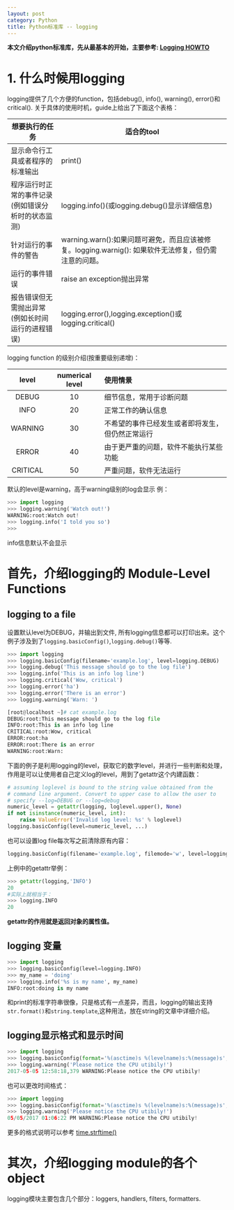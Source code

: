 ```yaml
---
layout: post
category: Python
title: Python标准库 -- logging
---
```

**本文介绍python标准库，先从最基本的开始，主要参考: [Logging HOWTO](https://docs.python.org/2/howto/logging.html#logging-basic-tutorial)**  
# 1. 什么时候用logging
logging提供了几个方便的function，包括debug(), info(), warning(), error()和critical().
关于具体的使用时机，guide上给出了下面这个表格：

想要执行的任务|适合的tool
---|---
显示命令行工具或者程序的标准输出|print()
程序运行时正常的事件记录(例如错误分析时的状态监测)|logging.info()(或logging.debug()显示详细信息)
针对运行的事件的警告|warning.warn():如果问题可避免，而且应该被修复。logging.warnig(): 如果软件无法修复，但仍需注意的问题。
运行的事件错误|raise an exception抛出异常
报告错误但无需抛出异常(例如长时间运行的进程错误)|logging.error(),logging.exception()或logging.critical()

logging function 的级别介绍(按重要级别递增)：  

level|numerical level|使用情景
:---:|:---:|:---
DEBUG|10|细节信息，常用于诊断问题
INFO|20|正常工作的确认信息
WARNING|30|不希望的事件已经发生或者即将发生，但仍然正常运行
ERROR|40|由于更严重的问题，软件不能执行某些功能
CRITICAL|50|严重问题，软件无法运行

默认的level是warning，高于warning级别的log会显示
例：
```python
>>> import logging
>>> logging.warning('Watch out!')
WARNING:root:Watch out!
>>> logging.info('I told you so')
>>> 
```
info信息默认不会显示

# 首先，介绍logging的 Module-Level Functions
## logging to a file
设置默认level为DEBUG，并输出到文件, 所有logging信息都可以打印出来。这个例子涉及到了`logging.basicConfig()`,`logging.debug()`等等.
```python
>>> import logging
>>> logging.basicConfig(filename='example.log', level=logging.DEBUG)
>>> logging.debug('This message should go to the log file')
>>> logging.info('This is an info log line')
>>> logging.critical('Wow, critical')
>>> logging.error('ha')
>>> logging.error('There is an error')
>>> logging.warning('Warn: ')

[root@localhost ~]# cat example.log 
DEBUG:root:This message should go to the log file
INFO:root:This is an info log line
CRITICAL:root:Wow, critical
ERROR:root:ha
ERROR:root:There is an error
WARNING:root:Warn: 
```
下面的例子是利用logging的level，获取它的数字level，并进行一些判断和处理，作用是可以让使用者自己定义log的level，用到了getattr这个内建函数：  
```python
# assuming loglevel is bound to the string value obtained from the
# command line argument. Convert to upper case to allow the user to
# specify --log=DEBUG or --log=debug
numeric_level = getattr(logging, loglevel.upper(), None)
if not isinstance(numeric_level, int):
    raise ValueError('Invalid log level: %s' % loglevel)
logging.basicConfig(level=numeric_level, ...)
```
也可以设置log file每次写之前清除原有内容：
```python
logging.basicConfig(filename='example.log', filemode='w', level=logging.DEBUG)
```
上例中的getattr举例：  
```python
>>> getattr(logging,'INFO')
20
#实际上就相当于：
>>> logging.INFO
20
```
**getattr的作用就是返回对象的属性值。**
## logging 变量
```python
>>> import logging
>>> logging.basicConfig(level=logging.INFO)
>>> my_name = 'doing'
>>> logging.info('%s is my name', my_name)
INFO:root:doing is my name
```
和print的标准字符串很像，只是格式有一点差异，而且，logging的输出支持`str.format()`和`string.template`,这种用法，放在string的文章中详细介绍。

## logging显示格式和显示时间
```python
>>> import logging
>>> logging.basicConfig(format='%(asctime)s %(levelname)s:%(message)s', 
>>> logging.warning('Please notice the CPU utibily!')
2017-05-05 12:58:18,379 WARNING:Please notice the CPU utibily!
```
也可以更改时间格式：
```python
>>> import logging
>>> logging.basicConfig(format='%(asctime)s %(levelname)s:%(message)s', datefmt='%m/%d/%Y %I:%M:%S %p', level=logging.DEBUG)
>>> logging.warning('Please notice the CPU utibily!')
05/05/2017 01:06:22 PM WARNING:Please notice the CPU utibily!
```
更多的格式说明可以参考 [time.strftime()](https://docs.python.org/2/library/time.html#time.strftime)
# 其次，介绍logging module的各个object
logging模块主要包含几个部分：loggers, handlers, filters, formatters.
